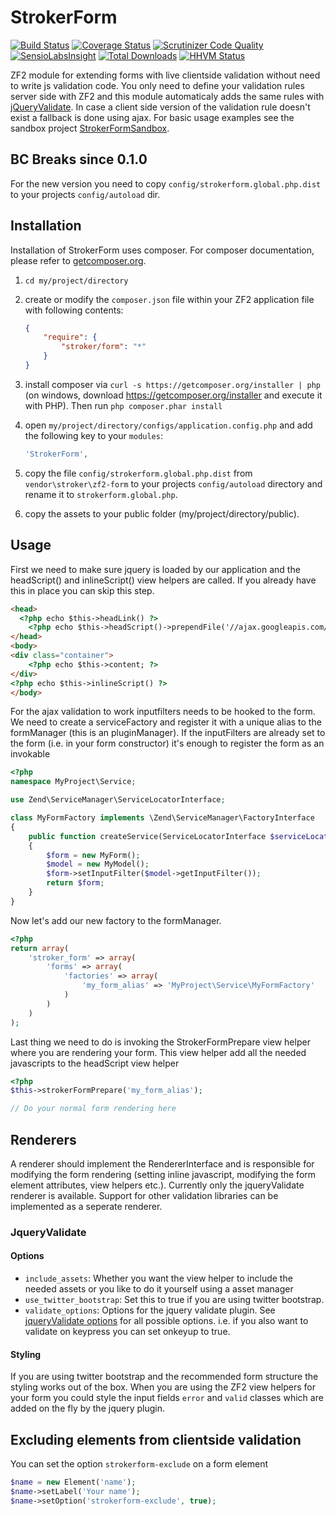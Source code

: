 # StrokerForm

[![Build Status](https://travis-ci.org/bramstroker/zf2-form.png?branch=master)](https://travis-ci.org/bramstroker/zf2-form)
[![Coverage Status](https://coveralls.io/repos/bramstroker/zf2-form/badge.png)](https://coveralls.io/r/bramstroker/zf2-form)
[![Scrutinizer Code Quality](https://scrutinizer-ci.com/g/bramstroker/zf2-form/badges/quality-score.png?b=master)](https://scrutinizer-ci.com/g/bramstroker/zf2-form/?branch=master)
[![SensioLabsInsight](https://insight.sensiolabs.com/projects/ee332161-bb3b-401b-bbce-f8572558e998/mini.png)](https://insight.sensiolabs.com/projects/ee332161-bb3b-401b-bbce-f8572558e998)
[![Total Downloads](https://poser.pugx.org/stroker/form/downloads.svg)](https://packagist.org/packages/stroker/form)
[![HHVM Status](http://hhvm.h4cc.de/badge/stroker/form.png)](http://hhvm.h4cc.de/package/stroker/form)

ZF2 module for extending forms with live clientside validation without need to write js validation code. 
You only need to define your validation rules server side with ZF2 and this module automaticaly adds the same rules with [jQueryValidate](http://docs.jquery.com/Plugins/Validation). 
In case a client side version of the validation rule doesn't exist a fallback is done using ajax.
For basic usage examples see the sandbox project [StrokerFormSandbox](https://github.com/bramstroker/zf2-form-sandbox).

## BC Breaks since 0.1.0

For the new version you need to copy `config/strokerform.global.php.dist` to your projects `config/autoload` dir.

## Installation

Installation of StrokerForm uses composer. For composer documentation, please refer to
[getcomposer.org](http://getcomposer.org/).

  1. `cd my/project/directory`
  2. create or modify the `composer.json` file within your ZF2 application file with
     following contents:

     ```json
     {
         "require": {
             "stroker/form": "*"
         }
     }
     ```
  3. install composer via `curl -s https://getcomposer.org/installer | php` (on windows, download
     https://getcomposer.org/installer and execute it with PHP). Then run `php composer.phar install`
  4. open `my/project/directory/configs/application.config.php` and add the following key to your `modules`:

     ```php
     'StrokerForm',
     ```
  6. copy the file `config/strokerform.global.php.dist` from `vendor\stroker\zf2-form` to your projects `config/autoload` directory and rename it to `strokerform.global.php`.
  5. copy the assets to your public folder (my/project/directory/public).

## Usage

First we need to make sure jquery is loaded by our application and the headScript() and inlineScript() view helpers are called. If you already have this in place you can skip this step.

```html
<head>
  <?php echo $this->headLink() ?>
	<?php echo $this->headScript()->prependFile('//ajax.googleapis.com/ajax/libs/jquery/1.8.3/jquery.min.js') ?>
</head>
<body>
<div class="container">
	<?php echo $this->content; ?>
</div>
<?php echo $this->inlineScript() ?>
</body>
```

For the ajax validation to work inputfilters needs to be hooked to the form.
We need to create a serviceFactory and register it with a unique alias to the formManager (this is an pluginManager).
If the inputFilters are already set to the form (i.e. in your form constructor) it's enough to register the form as an invokable

```php
<?php
namespace MyProject\Service;

use Zend\ServiceManager\ServiceLocatorInterface;

class MyFormFactory implements \Zend\ServiceManager\FactoryInterface
{
    public function createService(ServiceLocatorInterface $serviceLocator)
    {
        $form = new MyForm();
        $model = new MyModel();
        $form->setInputFilter($model->getInputFilter());
        return $form;
    }
}
```

Now let's add our new factory to the formManager.

```php
<?php
return array(
    'stroker_form' => array(
        'forms' => array(
            'factories' => array(
                'my_form_alias' => 'MyProject\Service\MyFormFactory'
            )
        )
    )
);
```

Last thing we need to do is invoking the StrokerFormPrepare view helper where you are rendering your form.
This view helper add all the needed javascripts to the headScript view helper

```php
<?php
$this->strokerFormPrepare('my_form_alias');

// Do your normal form rendering here
```

## Renderers

A renderer should implement the RendererInterface and is responsible for modifying the form rendering (setting inline javascript, modifying the form element attributes, view helpers etc.). 
Currently only the jqueryValidate renderer is available. Support for other validation libraries can be implemented as a seperate renderer. 

### JqueryValidate

#### Options

- `include_assets`: Whether you want the view helper to include the needed assets or you like to do it yourself using a asset manager
- `use_twitter_bootstrap`: Set this to true if you are using twitter bootstrap. 
- `validate_options`: Options for the jquery validate plugin. See [jqueryValidate options](http://docs.jquery.com/Plugins/Validation/validate#toptions) for all possible options. i.e. if you also want to validate on keypress you can set onkeyup to true. 

#### Styling

If you are using twitter bootstrap and the recommended form structure the styling works out of the box. 
When you are using the ZF2 view helpers for your form you could style the input fields `error` and `valid` classes which are added on the fly by the jquery plugin.

## Excluding elements from clientside validation

You can set the option `strokerform-exclude` on a form element

```php
$name = new Element('name');
$name->setLabel('Your name');
$name->setOption('strokerform-exclude', true);
```
